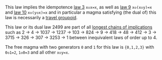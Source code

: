 This law implies the idempotence [law 3](https://teorth.github.io/equational_theories/implications/?3) `x◇x=x`, as well as [law 9](https://teorth.github.io/equational_theories/implications/?9) `x◇(x◇y)=x` and [law 10](https://teorth.github.io/equational_theories/implications/?10) `x◇(y◇x)=x` and in particular a magma satisfying (the dual of) this law is necessarily a [travel groupoid](http://arxiv.org/abs/2412.05510).

This law or its dual law 2499 are part of all [longest chains of implications](https://leanprover.zulipchat.com/#narrow/channel/458659-Equational/topic/Longest.20implication.20chain/near/521750611) such as 2 → 4 → 1037 → 1237 → 103 → 824 → 9 → 418 → 48 → 412 → 3 → 3715 → 326 → 307 → 3253 → 1 between inequivalent laws of order up to 4.

The free magma with two generators `0` and `1` for this law is `{0,1,2,3}` with `0◇1=2`, `1◇0=3` and all other `x◇y=x`.
